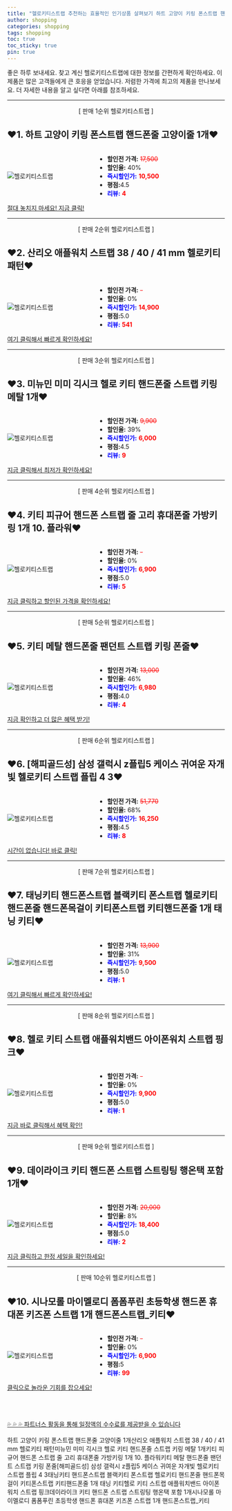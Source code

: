 ```yaml
---
title: "헬로키티스트랩 추천하는 효율적인 인기상품 살펴보기 하트 고양이 키링 폰스트랩 핸드폰줄"
author: shopping
categories: shopping
tags: shopping
toc: true
toc_sticky: true
pin: true
---
```

좋은 하루 보내세요. 찾고 계신 헬로키티스트랩에 대한 정보를 간편하게 확인하세요. 이 제품은 많은 고객들에게 큰 호응을 얻었습니다. 저렴한 가격에 최고의 제품을 만나보세요. 더 자세한 내용을 알고 싶다면 아래를 참조하세요.

---
<p class="toplist" style="margin: 0 auto; display: block; width: fit-content;">[ 판매 1순위 헬로키티스트랩 ]</p>

<h2><strong>❤️1. 하트 고양이 키링 폰스트랩 핸드폰줄 고양이줄 1개❤️</strong></h2>

<div style="display: flex; align-items: center;">
    <div style="flex: 0.4;">
        <img src="https://thumbnail9.coupangcdn.com/thumbnails/remote/230x230ex/image/vendor_inventory/e471/23cb6a3fd0ca5efb5b347696b0c921a3a46f3cb3711390ddab46f302ce59.jpg" alt="헬로키티스트랩" style="max-width: 100%;">
    </div>
    <div style="flex: 0.6; margin-left: 10px;">
        <ul>
            <li><strong>할인전 가격:</strong> <del style="color: red;">17,500</del></li>
            <li><strong>할인율:</strong> 40%</li>
            <li><span style='color:blue'><strong>즉시할인가:</strong></span> <span style='color:red'><strong>10,500</strong></span></li>
            <li><strong>평점:</strong>4.5</li>
            <li><span style='color:blue'><strong>리뷰:</strong></span> <span style='color:red'><strong>4</strong></span></li>
        </ul>
    </div>
</div>
<div class="center">
    <a href="https://William4Davisa.github.io?lptag=AF9450613&subid=githubio&pageKey=8060066370&traceid=V0-153&itemId=22637485883&vendorItemId=89678425996" class="myButton">
        절대 놓치지 마세요! 지금 클릭!
    </a>
</div>


---
<p class="toplist" style="margin: 0 auto; display: block; width: fit-content;">[ 판매 2순위 헬로키티스트랩 ]</p>

<h2><strong>❤️2. 산리오 애플워치 스트랩 38 / 40 / 41 mm 헬로키티 패턴❤️</strong></h2>

<div style="display: flex; align-items: center;">
    <div style="flex: 0.4;">
        <img src="https://thumbnail6.coupangcdn.com/thumbnails/remote/230x230ex/image/rs_quotation_api/4leaqnyh/f0f1f0b007454b4684c861b71d51e1bf.png" alt="헬로키티스트랩" style="max-width: 100%;">
    </div>
    <div style="flex: 0.6; margin-left: 10px;">
        <ul>
            <li><strong>할인전 가격:</strong> <del style="color: red;">-</del></li>
            <li><strong>할인율:</strong> 0%</li>
            <li><span style='color:blue'><strong>즉시할인가:</strong></span> <span style='color:red'><strong>14,900</strong></span></li>
            <li><strong>평점:</strong>5.0</li>
            <li><span style='color:blue'><strong>리뷰:</strong></span> <span style='color:red'><strong>541</strong></span></li>
        </ul>
    </div>
</div>
<div class="center">
    <a href="https://William4Davisa.github.io?lptag=AF9450613&subid=githubio&pageKey=6603240978&traceid=V0-153&itemId=14943403118&vendorItemId=82167007023" class="myButton">
        여기 클릭해서 빠르게 확인하세요!
    </a>
</div>


---
<p class="toplist" style="margin: 0 auto; display: block; width: fit-content;">[ 판매 3순위 헬로키티스트랩 ]</p>

<h2><strong>❤️3. 미뉴민 미미 긱시크 헬로 키티 핸드폰줄 스트랩 키링 메탈 1개❤️</strong></h2>

<div style="display: flex; align-items: center;">
    <div style="flex: 0.4;">
        <img src="https://thumbnail9.coupangcdn.com/thumbnails/remote/230x230ex/image/vendor_inventory/d881/a9e07840a4d303ad4593d21882b4f9126e610cff40954ee081ae0f18093e.jpg" alt="헬로키티스트랩" style="max-width: 100%;">
    </div>
    <div style="flex: 0.6; margin-left: 10px;">
        <ul>
            <li><strong>할인전 가격:</strong> <del style="color: red;">9,900</del></li>
            <li><strong>할인율:</strong> 39%</li>
            <li><span style='color:blue'><strong>즉시할인가:</strong></span> <span style='color:red'><strong>6,000</strong></span></li>
            <li><strong>평점:</strong>4.5</li>
            <li><span style='color:blue'><strong>리뷰:</strong></span> <span style='color:red'><strong>9</strong></span></li>
        </ul>
    </div>
</div>
<div class="center">
    <a href="https://William4Davisa.github.io?lptag=AF9450613&subid=githubio&pageKey=8025240695&traceid=V0-153&itemId=22428213592&vendorItemId=89472888337" class="myButton">
        지금 클릭해서 최저가 확인하세요!
    </a>
</div>


---
<p class="toplist" style="margin: 0 auto; display: block; width: fit-content;">[ 판매 4순위 헬로키티스트랩 ]</p>

<h2><strong>❤️4. 키티 피규어 핸드폰 스트랩 줄 고리 휴대폰줄 가방키링 1개 10. 플라워❤️</strong></h2>

<div style="display: flex; align-items: center;">
    <div style="flex: 0.4;">
        <img src="https://thumbnail10.coupangcdn.com/thumbnails/remote/230x230ex/image/vendor_inventory/98c0/7120635053d723803fa01ef4b6ff8fd3943b48e59fb2b7003f3bfa0eba11.jpg" alt="헬로키티스트랩" style="max-width: 100%;">
    </div>
    <div style="flex: 0.6; margin-left: 10px;">
        <ul>
            <li><strong>할인전 가격:</strong> <del style="color: red;">-</del></li>
            <li><strong>할인율:</strong> 0%</li>
            <li><span style='color:blue'><strong>즉시할인가:</strong></span> <span style='color:red'><strong>6,900</strong></span></li>
            <li><strong>평점:</strong>5.0</li>
            <li><span style='color:blue'><strong>리뷰:</strong></span> <span style='color:red'><strong>5</strong></span></li>
        </ul>
    </div>
</div>
<div class="center">
    <a href="https://William4Davisa.github.io?lptag=AF9450613&subid=githubio&pageKey=8133325226&traceid=V0-153&itemId=23100337852&vendorItemId=90133680635" class="myButton">
        지금 클릭하고 할인된 가격을 확인하세요!
    </a>
</div>


---
<p class="toplist" style="margin: 0 auto; display: block; width: fit-content;">[ 판매 5순위 헬로키티스트랩 ]</p>

<h2><strong>❤️5. 키티 메탈 핸드폰줄 팬던트 스트랩 키링 폰줄❤️</strong></h2>

<div style="display: flex; align-items: center;">
    <div style="flex: 0.4;">
        <img src="https://thumbnail9.coupangcdn.com/thumbnails/remote/230x230ex/image/vendor_inventory/9932/74cb4679ac4e9a13ecf2204b294ede18b41863017fce9954695e1d4bb26a.jpg" alt="헬로키티스트랩" style="max-width: 100%;">
    </div>
    <div style="flex: 0.6; margin-left: 10px;">
        <ul>
            <li><strong>할인전 가격:</strong> <del style="color: red;">13,000</del></li>
            <li><strong>할인율:</strong> 46%</li>
            <li><span style='color:blue'><strong>즉시할인가:</strong></span> <span style='color:red'><strong>6,980</strong></span></li>
            <li><strong>평점:</strong>4.0</li>
            <li><span style='color:blue'><strong>리뷰:</strong></span> <span style='color:red'><strong>4</strong></span></li>
        </ul>
    </div>
</div>
<div class="center">
    <a href="https://William4Davisa.github.io?lptag=AF9450613&subid=githubio&pageKey=7987070325&traceid=V0-153&itemId=22188390367&vendorItemId=89234630964" class="myButton">
        지금 확인하고 더 많은 혜택 받기!
    </a>
</div>


---
<p class="toplist" style="margin: 0 auto; display: block; width: fit-content;">[ 판매 6순위 헬로키티스트랩 ]</p>

<h2><strong>❤️6. [해피골드성] 삼성 갤럭시 z플립5 케이스 귀여운 자개빛 헬로키티 스트랩 플립 4 3❤️</strong></h2>

<div style="display: flex; align-items: center;">
    <div style="flex: 0.4;">
        <img src="https://thumbnail7.coupangcdn.com/thumbnails/remote/230x230ex/image/vendor_inventory/1293/de402ddd498dc68c6b1ca13310ea1646daf68e819bd320247da61b566209.png" alt="헬로키티스트랩" style="max-width: 100%;">
    </div>
    <div style="flex: 0.6; margin-left: 10px;">
        <ul>
            <li><strong>할인전 가격:</strong> <del style="color: red;">51,770</del></li>
            <li><strong>할인율:</strong> 68%</li>
            <li><span style='color:blue'><strong>즉시할인가:</strong></span> <span style='color:red'><strong>16,250</strong></span></li>
            <li><strong>평점:</strong>4.5</li>
            <li><span style='color:blue'><strong>리뷰:</strong></span> <span style='color:red'><strong>8</strong></span></li>
        </ul>
    </div>
</div>
<div class="center">
    <a href="https://William4Davisa.github.io?lptag=AF9450613&subid=githubio&pageKey=7728476133&traceid=V0-153&itemId=20760984127&vendorItemId=90666285393" class="myButton">
        시간이 없습니다! 바로 클릭!
    </a>
</div>


---
<p class="toplist" style="margin: 0 auto; display: block; width: fit-content;">[ 판매 7순위 헬로키티스트랩 ]</p>

<h2><strong>❤️7. 태닝키티 핸드폰스트랩 블랙키티 폰스트랩 헬로키티 핸드폰줄 핸드폰목걸이 키티폰스트랩 키티핸드폰줄 1개 태닝 키티❤️</strong></h2>

<div style="display: flex; align-items: center;">
    <div style="flex: 0.4;">
        <img src="https://thumbnail7.coupangcdn.com/thumbnails/remote/230x230ex/image/vendor_inventory/f235/c2c74106ebe77a4151db36179abdeef1d9cf3b3162e173b8d22e49ed1ae3.jpg" alt="헬로키티스트랩" style="max-width: 100%;">
    </div>
    <div style="flex: 0.6; margin-left: 10px;">
        <ul>
            <li><strong>할인전 가격:</strong> <del style="color: red;">13,900</del></li>
            <li><strong>할인율:</strong> 31%</li>
            <li><span style='color:blue'><strong>즉시할인가:</strong></span> <span style='color:red'><strong>9,500</strong></span></li>
            <li><strong>평점:</strong>5.0</li>
            <li><span style='color:blue'><strong>리뷰:</strong></span> <span style='color:red'><strong>1</strong></span></li>
        </ul>
    </div>
</div>
<div class="center">
    <a href="https://William4Davisa.github.io?lptag=AF9450613&subid=githubio&pageKey=7967164768&traceid=V0-153&itemId=22050950157&vendorItemId=89098227314" class="myButton">
        여기 클릭해서 빠르게 확인하세요!
    </a>
</div>


---
<p class="toplist" style="margin: 0 auto; display: block; width: fit-content;">[ 판매 8순위 헬로키티스트랩 ]</p>

<h2><strong>❤️8. 헬로 키티 스트랩 애플워치밴드 아이폰워치 스트랩 핑크❤️</strong></h2>

<div style="display: flex; align-items: center;">
    <div style="flex: 0.4;">
        <img src="https://thumbnail8.coupangcdn.com/thumbnails/remote/230x230ex/image/vendor_inventory/0f9d/7b429be6bee3aa93bc6df5abd3478db4457e58dec840fdaa4dd6b3ce1a6d.jpg" alt="헬로키티스트랩" style="max-width: 100%;">
    </div>
    <div style="flex: 0.6; margin-left: 10px;">
        <ul>
            <li><strong>할인전 가격:</strong> <del style="color: red;">-</del></li>
            <li><strong>할인율:</strong> 0%</li>
            <li><span style='color:blue'><strong>즉시할인가:</strong></span> <span style='color:red'><strong>9,900</strong></span></li>
            <li><strong>평점:</strong>5.0</li>
            <li><span style='color:blue'><strong>리뷰:</strong></span> <span style='color:red'><strong>1</strong></span></li>
        </ul>
    </div>
</div>
<div class="center">
    <a href="https://William4Davisa.github.io?lptag=AF9450613&subid=githubio&pageKey=8084820476&traceid=V0-153&itemId=22812846253&vendorItemId=89847709601" class="myButton">
        지금 바로 클릭해서 혜택 확인!
    </a>
</div>


---
<p class="toplist" style="margin: 0 auto; display: block; width: fit-content;">[ 판매 9순위 헬로키티스트랩 ]</p>

<h2><strong>❤️9. 데이라이크 키티 핸드폰 스트랩 스트링팅 행온택 포함 1개❤️</strong></h2>

<div style="display: flex; align-items: center;">
    <div style="flex: 0.4;">
        <img src="https://thumbnail8.coupangcdn.com/thumbnails/remote/230x230ex/image/vendor_inventory/f375/3c2d244c9979dbc9551e9787a17f4353c100198c994a571a8c2a323dae6d.jpg" alt="헬로키티스트랩" style="max-width: 100%;">
    </div>
    <div style="flex: 0.6; margin-left: 10px;">
        <ul>
            <li><strong>할인전 가격:</strong> <del style="color: red;">20,000</del></li>
            <li><strong>할인율:</strong> 8%</li>
            <li><span style='color:blue'><strong>즉시할인가:</strong></span> <span style='color:red'><strong>18,400</strong></span></li>
            <li><strong>평점:</strong>5.0</li>
            <li><span style='color:blue'><strong>리뷰:</strong></span> <span style='color:red'><strong>2</strong></span></li>
        </ul>
    </div>
</div>
<div class="center">
    <a href="https://William4Davisa.github.io?lptag=AF9450613&subid=githubio&pageKey=7809931234&traceid=V0-153&itemId=21180788651&vendorItemId=88242206195" class="myButton">
        지금 클릭하고 한정 세일을 확인하세요!
    </a>
</div>


---
<p class="toplist" style="margin: 0 auto; display: block; width: fit-content;">[ 판매 10순위 헬로키티스트랩 ]</p>

<h2><strong>❤️10. 시나모롤 마이멜로디 폼폼푸린 초등학생 핸드폰 휴대폰 키즈폰 스트랩 1개 핸드폰스트랩_키티❤️</strong></h2>

<div style="display: flex; align-items: center;">
    <div style="flex: 0.4;">
        <img src="https://thumbnail9.coupangcdn.com/thumbnails/remote/230x230ex/image/vendor_inventory/ec90/d475d320afd0214b85973ba093018d06b981234f3d578dc58c3ae045e67f.jpg" alt="헬로키티스트랩" style="max-width: 100%;">
    </div>
    <div style="flex: 0.6; margin-left: 10px;">
        <ul>
            <li><strong>할인전 가격:</strong> <del style="color: red;">-</del></li>
            <li><strong>할인율:</strong> 0%</li>
            <li><span style='color:blue'><strong>즉시할인가:</strong></span> <span style='color:red'><strong>6,900</strong></span></li>
            <li><strong>평점:</strong>5</li>
            <li><span style='color:blue'><strong>리뷰:</strong></span> <span style='color:red'><strong>99</strong></span></li>
        </ul>
    </div>
</div>
<div class="center">
    <a href="https://William4Davisa.github.io?lptag=AF9450613&subid=githubio&pageKey=8175011160&traceid=V0-153&itemId=23701159857&vendorItemId=90726214975" class="myButton">
        클릭으로 놀라운 기회를 잡으세요!
    </a>
</div>

<br><br><br>[💦 💦 💦 파트너스 활동을 통해 일정액의 수수료를 제공받을 수 있습니다](https://link.coupang.com/a/bcpT2c)<br><br>하트 고양이 키링 폰스트랩 핸드폰줄 고양이줄 1개산리오 애플워치 스트랩 38 / 40 / 41 mm 헬로키티 패턴미뉴민 미미 긱시크 헬로 키티 핸드폰줄 스트랩 키링 메탈 1개키티 피규어 핸드폰 스트랩 줄 고리 휴대폰줄 가방키링 1개 10. 플라워키티 메탈 핸드폰줄 팬던트 스트랩 키링 폰줄[해피골드성] 삼성 갤럭시 z플립5 케이스 귀여운 자개빛 헬로키티 스트랩 플립 4 3태닝키티 핸드폰스트랩 블랙키티 폰스트랩 헬로키티 핸드폰줄 핸드폰목걸이 키티폰스트랩 키티핸드폰줄 1개 태닝 키티헬로 키티 스트랩 애플워치밴드 아이폰워치 스트랩 핑크데이라이크 키티 핸드폰 스트랩 스트링팅 행온택 포함 1개시나모롤 마이멜로디 폼폼푸린 초등학생 핸드폰 휴대폰 키즈폰 스트랩 1개 핸드폰스트랩_키티